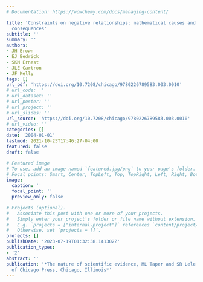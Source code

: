 ```yaml
---
# Documentation: https://wowchemy.com/docs/managing-content/

title: 'Constraints on negative relationships: mathematical causes and ecological
  consequences'
subtitle: ''
summary: ''
authors:
- JH Brown
- EJ Bedrick
- SKM Ernest
- JLE Cartron
- JF Kelly
tags: []
url_pdf: 'https://doi.org/10.7208/chicago/9780226789583.003.0010'
# url_code: ''
# url_dataset: ''
# url_poster: ''
# url_project: ''
# url_slides: ''
url_source: 'https://doi.org/10.7208/chicago/9780226789583.003.0010'
# url_video: ''
categories: []
date: '2004-01-01'
lastmod: 2021-10-25T17:46:27-04:00
featured: false
draft: false

# Featured image
# To use, add an image named `featured.jpg/png` to your page's folder.
# Focal points: Smart, Center, TopLeft, Top, TopRight, Left, Right, BottomLeft, Bottom, BottomRight.
image:
  caption: ''
  focal_point: ''
  preview_only: false

# Projects (optional).
#   Associate this post with one or more of your projects.
#   Simply enter your project's folder or file name without extension.
#   E.g. `projects = ["internal-project"]` references `content/project/deep-learning/index.md`.
#   Otherwise, set `projects = []`.
projects: []
publishDate: '2023-07-19T01:32:38.141302Z'
publication_types:
- '2'
abstract: ''
publication: '*The nature of scientific evidence, ML Taper and SR Lele (eds.). University
  of Chicago Press, Chicago, Illinois*'
---
```

